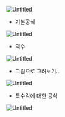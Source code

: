 ![Untitled](https://s3-us-west-2.amazonaws.com/secure.notion-static.com/e97ceb18-d101-4248-b2cc-72a80c62a572/Untitled.png)

- 기본공식

![Untitled](https://s3-us-west-2.amazonaws.com/secure.notion-static.com/9540fb50-4574-4f3f-a819-87c862e7f62b/Untitled.png)

- 역수

![Untitled](https://s3-us-west-2.amazonaws.com/secure.notion-static.com/16face4c-6ac7-4f38-9395-a8bb3d378e49/Untitled.png)

- 그림으로 그려보기..

![Untitled](https://s3-us-west-2.amazonaws.com/secure.notion-static.com/9e00a0f7-55b1-49d6-bc51-9afe33798276/Untitled.png)

- 특수각에 대한 공식

![Untitled](https://s3-us-west-2.amazonaws.com/secure.notion-static.com/fa354575-963f-4af2-a9a0-8fad7f2fe73a/Untitled.png)
